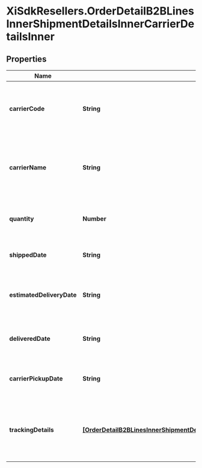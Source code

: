 # XiSdkResellers.OrderDetailB2BLinesInnerShipmentDetailsInnerCarrierDetailsInner

## Properties

Name | Type | Description | Notes
------------ | ------------- | ------------- | -------------
**carrierCode** | **String** | The carrier code for the shipment containing the line item. | [optional] 
**carrierName** | **String** | The name of the carrier of the shipment containing the line item. | [optional] 
**quantity** | **Number** | The quantity shipped of the line item. | [optional] 
**shippedDate** | **String** | The actual date when line item shipped. | [optional] 
**estimatedDeliveryDate** | **String** | The date the line item is expected to be delivered. | [optional] 
**deliveredDate** | **String** | The actual date of delivery of the line item. | [optional] 
**carrierPickupDate** | **String** | The actual date when carrier picked up line item. | [optional] 
**trackingDetails** | [**[OrderDetailB2BLinesInnerShipmentDetailsInnerCarrierDetailsInnerTrackingDetailsInner]**](OrderDetailB2BLinesInnerShipmentDetailsInnerCarrierDetailsInnerTrackingDetailsInner.md) | The tracking details for the shipment containing the line item. | [optional] 


